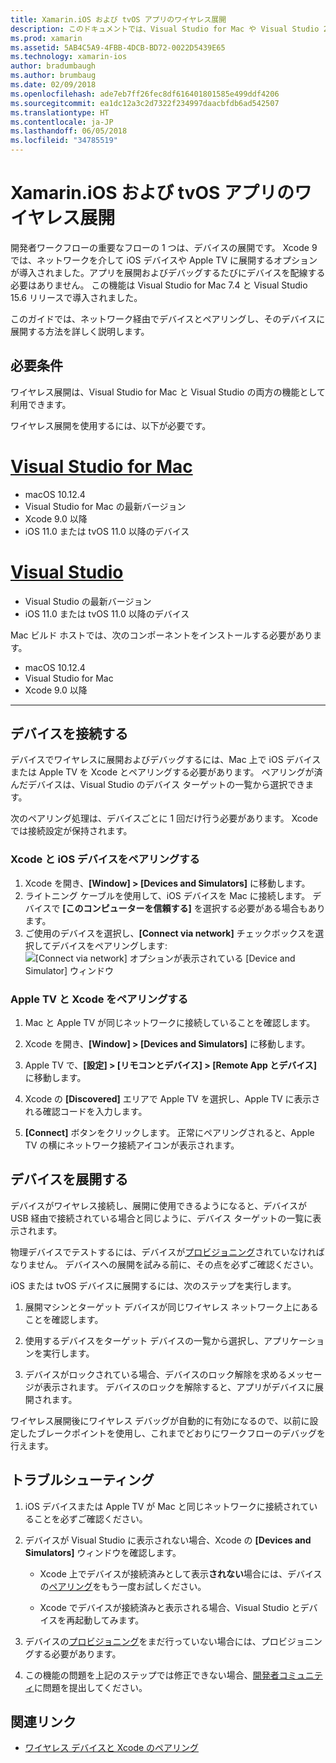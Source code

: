 ```yaml
---
title: Xamarin.iOS および tvOS アプリのワイヤレス展開
description: このドキュメントでは、Visual Studio for Mac や Visual Studio 2017 から iOS デバイスに Xamarin.iOS アプリをワイヤレス展開する方法について説明します。
ms.prod: xamarin
ms.assetid: 5AB4C5A9-4FBB-4DCB-BD72-0022D5439E65
ms.technology: xamarin-ios
author: bradumbaugh
ms.author: brumbaug
ms.date: 02/09/2018
ms.openlocfilehash: ade7eb7ff26fec8df616401801585e499ddf4206
ms.sourcegitcommit: ea1dc12a3c2d7322f234997daacbfdb6ad542507
ms.translationtype: HT
ms.contentlocale: ja-JP
ms.lasthandoff: 06/05/2018
ms.locfileid: "34785519"
---
```

# <a name="wireless-deployment-for-xamarinios-and-tvos-apps"></a>Xamarin.iOS および tvOS アプリのワイヤレス展開

開発者ワークフローの重要なフローの 1 つは、デバイスの展開です。 Xcode 9 では、ネットワークを介して iOS デバイスや Apple TV に展開するオプションが導入されました。アプリを展開およびデバッグするたびにデバイスを配線する必要はありません。 この機能は Visual Studio for Mac 7.4 と Visual Studio 15.6 リリースで導入されました。

このガイドでは、ネットワーク経由でデバイスとペアリングし、そのデバイスに展開する方法を詳しく説明します。

## <a name="requirements"></a>必要条件

ワイヤレス展開は、Visual Studio for Mac と Visual Studio の両方の機能として利用できます。

ワイヤレス展開を使用するには、以下が必要です。

# <a name="visual-studio-for-mactabvsmac"></a>[Visual Studio for Mac](#tab/vsmac)

- macOS 10.12.4
- Visual Studio for Mac の最新バージョン
- Xcode 9.0 以降
- iOS 11.0 または tvOS 11.0 以降のデバイス

# <a name="visual-studiotabvswin"></a>[Visual Studio](#tab/vswin)

- Visual Studio の最新バージョン
- iOS 11.0 または tvOS 11.0 以降のデバイス

Mac ビルド ホストでは、次のコンポーネントをインストールする必要があります。

- macOS 10.12.4
- Visual Studio for Mac
- Xcode 9.0 以降

-----

## <a name="connecting-a-device"></a>デバイスを接続する

デバイスでワイヤレスに展開およびデバッグするには、Mac 上で iOS デバイスまたは Apple TV を Xcode とペアリングする必要があります。 ペアリングが済んだデバイスは、Visual Studio のデバイス ターゲットの一覧から選択できます。 

次のペアリング処理は、デバイスごとに 1 回だけ行う必要があります。 Xcode では接続設定が保持されます。

<a name="pair" />

### <a name="pairing-an-ios-device-with-xcode"></a>Xcode と iOS デバイスをペアリングする

1. Xcode を開き、**[Window] > [Devices and Simulators]** に移動します。
2. ライトニング ケーブルを使用して、iOS デバイスを Mac に接続します。 デバイスで **[このコンピューターを信頼する]** を選択する必要がある場合もあります。
3. ご使用のデバイスを選択し、**[Connect via network]** チェックボックスを選択してデバイスをペアリングします: ![[Connect via network] オプションが表示されている [Device and Simulator] ウィンドウ](wireless-deployment-images/image2.png)

### <a name="pairing-an-apple-tv-with-xcode"></a>Apple TV と Xcode をペアリングする

1. Mac と Apple TV が同じネットワークに接続していることを確認します。

2. Xcode を開き、**[Window] > [Devices and Simulators]** に移動します。

3. Apple TV で、**[設定] > [リモコンとデバイス] > [Remote App とデバイス]** に移動します。

4. Xcode の **[Discovered]** エリアで Apple TV を選択し、Apple TV に表示される確認コードを入力します。

5. **[Connect]** ボタンをクリックします。 正常にペアリングされると、Apple TV の横にネットワーク接続アイコンが表示されます。

## <a name="deploy-to-a-device"></a>デバイスを展開する

デバイスがワイヤレス接続し、展開に使用できるようになると、デバイスが USB 経由で接続されている場合と同じように、デバイス ターゲットの一覧に表示されます。

物理デバイスでテストするには、デバイスが[プロビジョニング](~/ios/get-started/installation/device-provisioning/index.md)されていなければなりません。 デバイスへの展開を試みる前に、その点を必ずご確認ください。 

iOS または tvOS デバイスに展開するには、次のステップを実行します。

1. 展開マシンとターゲット デバイスが同じワイヤレス ネットワーク上にあることを確認します。 

2. 使用するデバイスをターゲット デバイスの一覧から選択し、アプリケーションを実行します。

2. デバイスがロックされている場合、デバイスのロック解除を求めるメッセージが表示されます。 デバイスのロックを解除すると、アプリがデバイスに展開されます。

ワイヤレス展開後にワイヤレス デバッグが自動的に有効になるので、以前に設定したブレークポイントを使用し、これまでどおりにワークフローのデバッグを行えます。

## <a name="troubleshooting"></a>トラブルシューティング

1. iOS デバイスまたは Apple TV が Mac と同じネットワークに接続されていることを必ずご確認ください。

2. デバイスが Visual Studio に表示されない場合、Xcode の **[Devices and Simulators]** ウィンドウを確認します。 

    * Xcode 上でデバイスが接続済みとして表示**されない**場合には、デバイスの[ペアリング](#pair)をもう一度お試しください。

    * Xcode でデバイスが接続済みと表示される場合、Visual Studio とデバイスを再起動してみます。

3. デバイスの[プロビジョニング](~/ios/get-started/installation/device-provisioning/index.md)をまだ行っていない場合には、プロビジョニングする必要があります。

4. この機能の問題を上記のステップでは修正できない場合、[開発者コミュニティ](https://developercommunity.visualstudio.com/spaces/41/index.html)に問題を提出してください。

## <a name="related-links"></a>関連リンク

- [ワイヤレス デバイスと Xcode のペアリング](https://help.apple.com/xcode/mac/9.0/index.html?localePath=en.lproj#/devbc48d1bad)
